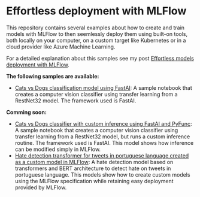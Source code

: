 # Effortless deployment with MLFlow

This repository contains several examples about how to create and train models with MLFlow to then seemlessly deploy them using built-on tools, both locally on your computer, on a custom target like Kubernetes or in a cloud provider like Azure Machine Learning.

For a detailed explanation about this samples see my post [Effortless models deployment with MLFlow](santiagof.medium.com).

**The following samples are available:**
- [Cats vs Dogs classification model using FastAI](fastai-cats-and-dogs.ipynb): A sample notebook that creates a computer vision classifier using transfer learning from a RestNet32 model. The framework used is FastAI.

**Comming soon:**
- [Cats vs Dogs classifier with custom inference using FastAI and PyFunc](fastai-cats-and-dogs-pyfunc.ipynb): A sample notebook that creates a computer vision classifier using transfer learning from a RestNet32 model, but runs a custom inference routine. The framework used is FastAI. This model shows how inference can be modified simply in MLFlow.
- [Hate detection transformer for tweets in portuguese language created as a custom model in MLFlow](hate-pt-speech-mlflow.ipynb): A hate detection model based on transformers and BERT architecture to detect hate on tweets in portuguese language. This models show how to create custom models using the MLFlow specification while retaining easy deployment provided by MLFlow.